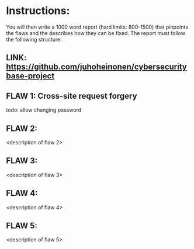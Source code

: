 # Instructions:
You will then write a 1000 word report (hard limits: 800-1500) that pinpoints the flaws and the describes how they can be fixed.
The report must follow the following structure:

## LINK: https://github.com/juhoheinonen/cybersecuritybase-project
<installation instructions if needed>

## FLAW 1: Cross-site request forgery
todo: allow changing password
<how to fix it>

## FLAW 2:
<description of flaw 2>
<how to fix it>

## FLAW 3:
<description of flaw 3>
<how to fix it>

## FLAW 4:
<description of flaw 4>
<how to fix it>

## FLAW 5:
<description of flaw 5>
<how to fix it>
